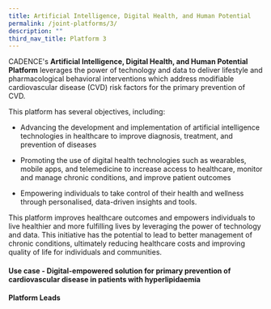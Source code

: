 ```yaml
---
title: Artificial Intelligence, Digital Health, and Human Potential
permalink: /joint-platforms/3/
description: ""
third_nav_title: Platform 3
---
```

CADENCE's **Artificial Intelligence, Digital Health, and Human Potential Platform** leverages the power of technology and data to deliver lifestyle and pharmacological behavioral interventions which address modifiable cardiovascular disease (CVD) risk factors for the primary prevention of CVD. 

This platform has several objectives, including: 

* Advancing the development and implementation of artificial intelligence technologies in healthcare to improve diagnosis, treatment, and prevention of diseases

* Promoting the use of digital health technologies such as wearables, mobile apps, and telemedicine to increase access to healthcare, monitor and manage chronic conditions, and improve patient outcomes

* Empowering individuals to take control of their health and wellness through personalised, data-driven insights and tools.

This platform improves healthcare outcomes and empowers individuals to live healthier and more fulfilling lives by leveraging the power of technology and data. This initiative has the potential to lead to better management of chronic conditions, ultimately reducing healthcare costs and improving quality of life for individuals and communities.

#### Use case - Digital-empowered solution for primary prevention of cardiovascular disease in patients with hyperlipidaemia

#### Platform Leads
####